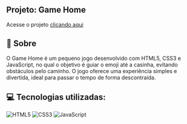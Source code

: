 ## Projeto: Game Home


<p>Acesse o projeto <a href="https://ebertryan.github.io/GameHome/" target="_blank">clicando aqui</a></p>

## 🎯 Sobre

O Game Home é um pequeno jogo desenvolvido com HTML5, CSS3 e JavaScript, no qual o objetivo é guiar o emoji até a casinha, evitando obstáculos pelo caminho. O jogo oferece uma experiência simples e divertida, ideal para passar o tempo de forma descontraída.

## 💻 Tecnologias utilizadas:
<div style="display: inline_block">
  <img alt="HTML5" src="https://img.shields.io/badge/HTML5-E34F26?style=for-the-badge&logo=html5&logoColor=white">
  <img alt="CSS3" src="https://img.shields.io/badge/CSS3-1572B6?style=for-the-badge&logo=css3&logoColor=white">
  <img alt="JavaScript" src="https://img.shields.io/badge/JavaScript-323330?style=for-the-badge&logo=javascript&logoColor=F7DF1E">
</div>
